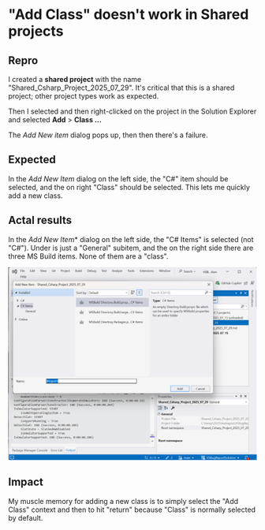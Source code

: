 ﻿# "Add Class" doesn't work in Shared projects

## Repro

I created a **shared project** with the name "Shared_Csharp_Project_2025_07_29". It's critical that this is a shared project; other project types work as expected.

Then I selected and then right-clicked on the project in the Solution Explorer and selected **Add** > **Class ...**

The *Add New item* dialog pops up, then then there's a failure.

## Expected
In the *Add New Item* dialog on the left side, the "C#" item should be selected, and the on right "Class" should be selected. This lets me quickly add a new class.

## Actal results

In the *Add New Item** dialog on the left side, the "C# Items" is selected (not "C#"). Under is just a "General" subitem, and the on the right side there are three MS Build items. None of them are a "class". 

![Example of the failing dialog](Dialog.bmp "Add New Item")

## Impact

My muscle memory for adding a new class is to simply select the "Add Class" context and then to hit "return" because "Class" is normally selected by default.

